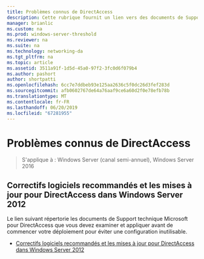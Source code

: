 ```yaml
---
title: Problèmes connus de DirectAccess
description: Cette rubrique fournit un lien vers des documents de Support technique Microsoft pour DirectAccess dans Windows Server 2016.
manager: brianlic
ms.custom: na
ms.prod: windows-server-threshold
ms.reviewer: na
ms.suite: na
ms.technology: networking-da
ms.tgt_pltfrm: na
ms.topic: article
ms.assetid: 3511a91f-1d5d-45a0-97f2-3fc0d6f079b4
ms.author: pashort
author: shortpatti
ms.openlocfilehash: 6cc7e7ddbeb93e125aa2636c5f0dc26d3fef283d
ms.sourcegitcommit: afb0602767de64a76aaf9ce6a60d2f0e78efb78b
ms.translationtype: MT
ms.contentlocale: fr-FR
ms.lasthandoff: 06/20/2019
ms.locfileid: "67281955"
---
```

# <a name="directaccess-known-issues"></a>Problèmes connus de DirectAccess

>S'applique à : Windows Server (canal semi-annuel), Windows Server 2016


## <a name="recommended-hotfixes-and-updates-for-windows-server-2012-directaccess"></a>Correctifs logiciels recommandés et les mises à jour pour DirectAccess dans Windows Server 2012  
Le lien suivant répertorie les documents de Support technique Microsoft pour DirectAccess que vous devez examiner et appliquer avant de commencer votre déploiement pour éviter une configuration inutilisable.  
  
-   [Correctifs logiciels recommandés et les mises à jour pour DirectAccess dans Windows Server 2012](https://support.microsoft.com/kb/2883952)  
  
  


